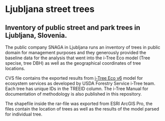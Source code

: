 # Ljubljana street trees
## Inventory of public street and park trees in Ljubljana, Slovenia.

The public company SNAGA in Ljubljana runs an inventory of trees in public domain for management purposes and they generously provided the baseline data for the analysis that went into the i-Tree Eco model (Tree specise, tree DBH) as well as the geographical coordinates of tree locations.

CVS file contains the exported results from [i-Tree Eco v6](itretools.org) model for ecosystem services as developed by USDA Forestry Service i-Tree team. Each tree has unique IDs in the TREEID column. The i-Tree Manual for documentation of methodology is also published in this repository. 

The shapefile inside the rar-file was exported from ESRI ArcGIS Pro, the files contain the location of trees as well as the results of the model parsed for individual tree.
